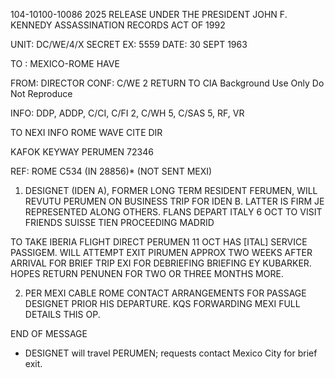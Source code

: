 104-10100-10086 2025 RELEASE UNDER THE PRESIDENT JOHN F. KENNEDY ASSASSINATION RECORDS ACT OF 1992

UNIT: DC/WE/4/X SECRET
EX: 5559
DATE: 30 SEPT 1963

TO : MEXICO-ROME HAVE

FROM: DIRECTOR
CONF: C/WE 2 RETURN TO CIA
Background Use Only
Do Not Reproduce

INFO: DDP, ADDP, C/CI, C/FI 2, C/WH 5, C/SAS 5, RF, VR

TO NEXI INFO ROME WAVE CITE DIR

KAFOK KEYWAY PERUMEN 72346

REF: ROME C534 (IN 28856)* (NOT SENT MEXI)

1. DESIGNET (IDEN A), FORMER LONG TERM RESIDENT FERUMEN, WILL REVUTU
PERUMEN ON BUSINESS TRIP FOR IDEN B. LATTER IS FIRM JE REPRESENTED ALONG
OTHERS. FLANS DEPART ITALY 6 OCT TO VISIT FRIENDS SUISSE TIEN PROCEEDING MADRID

TO TAKE IBERIA FLIGHT DIRECT PERUMEN 11 OCT HAS [ITAL] SERVICE PASSIGEM. WILL
ATTEMPT EXIT PIRUMEN APPROX TWO WEEKS AFTER ARRIVAL FOR BRIEF TRIP EXI FOR
DEBRIEFING BRIEFING EY KUBARKER. HOPES RETURN PENUNEN FOR TWO OR THREE MONTHS
MORE.

2. PER MEXI CABLE ROME CONTACT ARRANGEMENTS FOR PASSAGE DESIGNET PRIOR
HIS DEPARTURE. KQS FORWARDING MEXI FULL DETAILS THIS OP.

END OF MESSAGE

* DESIGNET will travel PERUMEN; requests contact Mexico City for brief exit.
